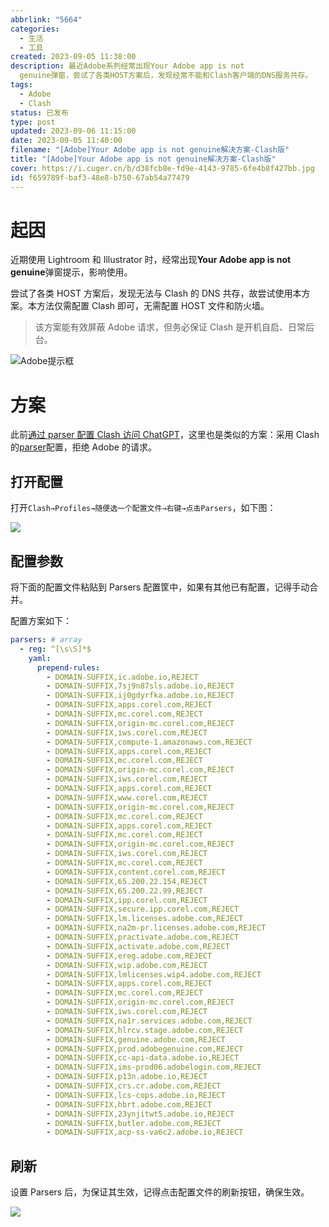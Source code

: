 ```yaml
---
abbrlink: "5664"
categories:
  - 生活
  - 工具
created: 2023-09-05 11:38:00
description: 最近Adobe系列经常出现Your Adobe app is not
  genuine弹窗，尝试了各类HOST方案后，发现经常不能和Clash客户端的DNS服务共存。
tags:
  - Adobe
  - Clash
status: 已发布
type: post
updated: 2023-09-06 11:15:00
date: 2023-09-05 11:40:00
filename: "[Adobe]Your Adobe app is not genuine解决方案-Clash版"
title: "[Adobe]Your Adobe app is not genuine解决方案-Clash版"
cover: https://i.cuger.cn/b/d38fcb8e-fd9e-4143-9785-6fe4b8f427bb.jpg
id: f659789f-baf3-48e8-b750-67ab54a77479
---
```


# 起因

近期使用 Lightroom 和 Illustrator 时，经常出现**Your Adobe app is not genuine**弹窗提示，影响使用。

尝试了各类 HOST 方案后，发现无法与 Clash 的 DNS 共存，故尝试使用本方案。本方法仅需配置 Clash 即可，无需配置 HOST 文件和防火墙。

> 该方案能有效屏蔽 Adobe 请求，但务必保证 Clash 是开机自启、日常后台。

![Adobe提示框](https://i.cuger.cn/b/4e0b96fd-0358-4878-8844-2a93dbd0da68.jpg)

# 方案

此前[通过 parser 配置 Clash 访问 ChatGPT](https://blog.cuger.cn/p/8c09/)，这里也是类似的方案：采用 Clash 的[parser](https://docs.cfw.lbyczf.com/contents/parser.html)配置，拒绝 Adobe 的请求。

## 打开配置

打开`Clash→Profiles→随便选一个配置文件→右键→点击Parsers`，如下图：

![](https://i.cuger.cn/b/f28b0c73-0928-4b9b-88fb-375ee145abe7.png)

## 配置参数

将下面的配置文件粘贴到 Parsers 配置筐中，如果有其他已有配置，记得手动合并。

配置方案如下：

```yaml
parsers: # array
  - reg: ^[\s\S]*$
    yaml:
      prepend-rules:
        - DOMAIN-SUFFIX,ic.adobe.io,REJECT
        - DOMAIN-SUFFIX,7sj9n87sls.adobe.io,REJECT
        - DOMAIN-SUFFIX,ij0gdyrfka.adobe.io,REJECT
        - DOMAIN-SUFFIX,apps.corel.com,REJECT
        - DOMAIN-SUFFIX,mc.corel.com,REJECT
        - DOMAIN-SUFFIX,origin-mc.corel.com,REJECT
        - DOMAIN-SUFFIX,iws.corel.com,REJECT
        - DOMAIN-SUFFIX,compute-1.amazonaws.com,REJECT
        - DOMAIN-SUFFIX,apps.corel.com,REJECT
        - DOMAIN-SUFFIX,mc.corel.com,REJECT
        - DOMAIN-SUFFIX,origin-mc.corel.com,REJECT
        - DOMAIN-SUFFIX,iws.corel.com,REJECT
        - DOMAIN-SUFFIX,apps.corel.com,REJECT
        - DOMAIN-SUFFIX,www.corel.com,REJECT
        - DOMAIN-SUFFIX,origin-mc.corel.com,REJECT
        - DOMAIN-SUFFIX,mc.corel.com,REJECT
        - DOMAIN-SUFFIX,apps.corel.com,REJECT
        - DOMAIN-SUFFIX,mc.corel.com,REJECT
        - DOMAIN-SUFFIX,origin-mc.corel.com,REJECT
        - DOMAIN-SUFFIX,iws.corel.com,REJECT
        - DOMAIN-SUFFIX,mc.corel.com,REJECT
        - DOMAIN-SUFFIX,content.corel.com,REJECT
        - DOMAIN-SUFFIX,65.200.22.154,REJECT
        - DOMAIN-SUFFIX,65.200.22.99,REJECT
        - DOMAIN-SUFFIX,ipp.corel.com,REJECT
        - DOMAIN-SUFFIX,secure.ipp.corel.com,REJECT
        - DOMAIN-SUFFIX,lm.licenses.adobe.com,REJECT
        - DOMAIN-SUFFIX,na2m-pr.licenses.adobe.com,REJECT
        - DOMAIN-SUFFIX,practivate.adobe.com,REJECT
        - DOMAIN-SUFFIX,activate.adobe.com,REJECT
        - DOMAIN-SUFFIX,ereg.adobe.com,REJECT
        - DOMAIN-SUFFIX,wip.adobe.com,REJECT
        - DOMAIN-SUFFIX,lmlicenses.wip4.adobe.com,REJECT
        - DOMAIN-SUFFIX,apps.corel.com,REJECT
        - DOMAIN-SUFFIX,mc.corel.com,REJECT
        - DOMAIN-SUFFIX,origin-mc.corel.com,REJECT
        - DOMAIN-SUFFIX,iws.corel.com,REJECT
        - DOMAIN-SUFFIX,na1r.services.adobe.com,REJECT
        - DOMAIN-SUFFIX,hlrcv.stage.adobe.com,REJECT
        - DOMAIN-SUFFIX,genuine.adobe.com,REJECT
        - DOMAIN-SUFFIX,prod.adobegenuine.com,REJECT
        - DOMAIN-SUFFIX,cc-api-data.adobe.io,REJECT
        - DOMAIN-SUFFIX,ims-prod06.adobelogin.com,REJECT
        - DOMAIN-SUFFIX,p13n.adobe.io,REJECT
        - DOMAIN-SUFFIX,crs.cr.adobe.com,REJECT
        - DOMAIN-SUFFIX,lcs-cops.adobe.io,REJECT
        - DOMAIN-SUFFIX,hbrt.adobe.com,REJECT
        - DOMAIN-SUFFIX,23ynjitwt5.adobe.io,REJECT
        - DOMAIN-SUFFIX,butler.adobe.com,REJECT
        - DOMAIN-SUFFIX,acp-ss-va6c2.adobe.io,REJECT
```

## 刷新

设置 Parsers 后，为保证其生效，记得点击配置文件的刷新按钮，确保生效。

![](https://i.cuger.cn/b/0a68724d-69bd-4509-b165-0f72cb92d3ca.png)
